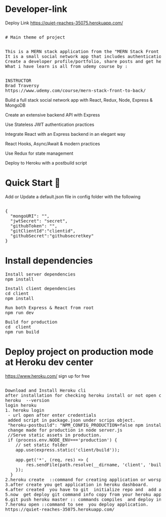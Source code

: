 # Developer-link
Deploy Link
https://quiet-reaches-35075.herokuapp.com/

<pre><span class="pl-c1"></span>
# Main theme of project 
</pre>
<pre><span class="pl-c1"></span>
This is a MERN stack application from the "MERN Stack Front To Back" course on Udemy. 
It is a small social network app that includes authentication, profiles and forum posts.
Create a developer profile/portfolio, share posts and get help from other developers
What i have learn is all from udemy course by :
</pre>
<pre><span class="pl-c1"></span>
INSTRUCTOR
Brad Traversy
https://www.udemy.com/course/mern-stack-front-to-back/
</pre>
Build a full stack social network app with React, Redux, Node, Express &amp; MongoDB

Create an extensive backend API with Express

Use Stateless JWT authentication practices

Integrate React with an Express backend in an elegant way

React Hooks, Async/Await &amp; modern practices

Use Redux for state management

Deploy to Heroku with a postbuild script

# Quick Start 🚀

Add or Update a default.json file in config folder with the following
<pre><span class="pl-c1"></span>
{
  "mongoURI": "<your_mongoDB_Atlas_uri_with_credentials>",
  "jwtSecret": "secret",
  "githubToken": "<yoursecrectaccesstoken>",
  "gitClientId":"clientid", 
  "githubSecret":"githubsecretkey"
}
</pre>

# Install dependencies
<pre><span class="pl-c1"></span>Install server dependencies
npm install</pre>

<pre><span class="pl-c1"></span>Install client dependencies
cd client
npm install</pre>

<pre><span class="pl-c1"></span>Run both Express & React from root
npm run dev
</pre>

<pre><span class="pl-c1"></span>Build for production
cd  client
npm run build
</pre>

# Deploy project on production mode at Heroku dev center
https://www.heroku.com/
sign up for free
<pre><span class="pl-c1"></span>
Download and Install Heroku cli
after installation for checking heroku install or not open command prompt 
heroku  --version
login heroku 
1. heroku login
 - url open after enter credentials
 added script in package.json under scrips object.
 "heroku-postbuild": "NPM_CONFIG_PRODUCTION=false npm install --prefix client && npm run build --prefix client"
 change made for production in node server.js
 //Serve static assets in production.
 if (process.env.NODE_ENV==='production') {
    // set static folder
    app.use(express.static('client/build'));
    
    app.get('*', (req, res) => {
        res.sendFile(path.resolve(__dirname, 'client', 'build', 'index.html'))
    });
  }
2.heroku create  ::command for creating application or worspace in heroku dev
3.after create you get application in heroku dashboard.
4.after created  you have to git  initialize repo and  add all  file in respective repo.
5.now  get deploy git command info copy from your heroku application and paste in your  application root. 
6.git push heroku master :: commands compiles  and deploy in heroku application.
7.heroku open ::command to see  you deploy application.
https://quiet-reaches-35075.herokuapp.com/

</pre>


